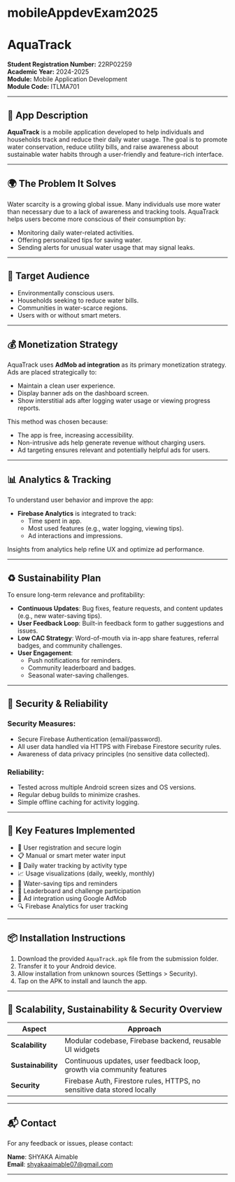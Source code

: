 # mobileAppdevExam2025

# AquaTrack

**Student Registration Number:** 22RP02259  
**Academic Year:** 2024-2025  
**Module:** Mobile Application Development  
**Module Code:** ITLMA701  

---

## 📱 App Description

**AquaTrack** is a mobile application developed to help individuals and households track and reduce their daily water usage. The goal is to promote water conservation, reduce utility bills, and raise awareness about sustainable water habits through a user-friendly and feature-rich interface.

---

## 🌍 The Problem It Solves

Water scarcity is a growing global issue. Many individuals use more water than necessary due to a lack of awareness and tracking tools. AquaTrack helps users become more conscious of their consumption by:
- Monitoring daily water-related activities.
- Offering personalized tips for saving water.
- Sending alerts for unusual water usage that may signal leaks.

---

## 🎯 Target Audience

- Environmentally conscious users.
- Households seeking to reduce water bills.
- Communities in water-scarce regions.
- Users with or without smart meters.

---

## 💰 Monetization Strategy

AquaTrack uses **AdMob ad integration** as its primary monetization strategy. Ads are placed strategically to:
- Maintain a clean user experience.
- Display banner ads on the dashboard screen.
- Show interstitial ads after logging water usage or viewing progress reports.

This method was chosen because:
- The app is free, increasing accessibility.
- Non-intrusive ads help generate revenue without charging users.
- Ad targeting ensures relevant and potentially helpful ads for users.

---

## 📊 Analytics & Tracking

To understand user behavior and improve the app:
- **Firebase Analytics** is integrated to track:
  - Time spent in app.
  - Most used features (e.g., water logging, viewing tips).
  - Ad interactions and impressions.

Insights from analytics help refine UX and optimize ad performance.

---

## ♻️ Sustainability Plan

To ensure long-term relevance and profitability:
- **Continuous Updates**: Bug fixes, feature requests, and content updates (e.g., new water-saving tips).
- **User Feedback Loop**: Built-in feedback form to gather suggestions and issues.
- **Low CAC Strategy**: Word-of-mouth via in-app share features, referral badges, and community challenges.
- **User Engagement**:
  - Push notifications for reminders.
  - Community leaderboard and badges.
  - Seasonal water-saving challenges.

---

## 🔐 Security & Reliability

### Security Measures:
- Secure Firebase Authentication (email/password).
- All user data handled via HTTPS with Firebase Firestore security rules.
- Awareness of data privacy principles (no sensitive data collected).

### Reliability:
- Tested across multiple Android screen sizes and OS versions.
- Regular debug builds to minimize crashes.
- Simple offline caching for activity logging.

---

## 🧩 Key Features Implemented

- 🔑 User registration and secure login
- 📋 Manual or smart meter water input
- 📅 Daily water tracking by activity type
- 📈 Usage visualizations (daily, weekly, monthly)
- 🔔 Water-saving tips and reminders
- 🏅 Leaderboard and challenge participation
- 📢 Ad integration using Google AdMob
- 🔍 Firebase Analytics for user tracking

---

## 📦 Installation Instructions

1. Download the provided `AquaTrack.apk` file from the submission folder.
2. Transfer it to your Android device.
3. Allow installation from unknown sources (Settings > Security).
4. Tap on the APK to install and launch the app.

---

## 🧱 Scalability, Sustainability & Security Overview

| Aspect         | Approach                                                                 |
|----------------|--------------------------------------------------------------------------|
| **Scalability**| Modular codebase, Firebase backend, reusable UI widgets                 |
| **Sustainability** | Continuous updates, user feedback loop, growth via community features |
| **Security**   | Firebase Auth, Firestore rules, HTTPS, no sensitive data stored locally  |

---

## 📬 Contact

For any feedback or issues, please contact:

**Name**: SHYAKA Aimable  
**Email**: shyakaaimable07@gmail.com

---
